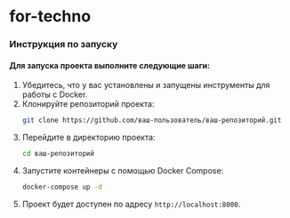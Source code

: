 # for-techno

### Инструкция по запуску
#### Для запуска проекта выполните следующие шаги:

1. Убедитесь, что у вас установлены и запущены инструменты для работы с Docker.
2. Клонируйте репозиторий проекта:
    ```sh
    git clone https://github.com/ваш-пользователь/ваш-репозиторий.git
    ```
3. Перейдите в директорию проекта:
    ```sh
    cd ваш-репозиторий
    ```
4. Запустите контейнеры с помощью Docker Compose:
    ```sh
    docker-compose up -d
    ```
5. Проект будет доступен по адресу `http://localhost:8000`.
